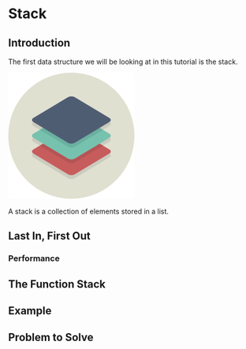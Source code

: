 # Stack

## Introduction

The first data structure we will be looking at in this tutorial is the stack.

![Stack Icon](images/stack.png)

A stack is a collection of elements stored in a list.

## Last In, First Out

### Performance

## The Function Stack

## Example

## Problem to Solve